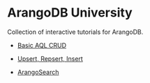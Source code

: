 # ArangoDB University

Collection of interactive tutorials for ArangoDB.

* [Basic AQL CRUD](https://colab.research.google.com/github/joerg84/ArangoDBUniversity/blob/master/AqlCrudTutorial.ipynb)

* [Upsert, Repsert, Insert](https://colab.research.google.com/github/joerg84/ArangoDBUniversity/blob/master/Upsert.ipynb)

* [ArangoSearch](https://colab.research.google.com/github/joerg84/ArangoDBUniversity/blob/master/ArangoSearch.ipynb)



